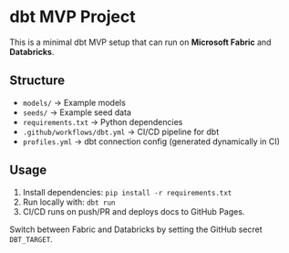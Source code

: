 # dbt MVP Project

This is a minimal dbt MVP setup that can run on **Microsoft Fabric** and **Databricks**.

## Structure
- `models/` → Example models
- `seeds/` → Example seed data
- `requirements.txt` → Python dependencies
- `.github/workflows/dbt.yml` → CI/CD pipeline for dbt
- `profiles.yml` → dbt connection config (generated dynamically in CI)

## Usage
1. Install dependencies: `pip install -r requirements.txt`
2. Run locally with: `dbt run`
3. CI/CD runs on push/PR and deploys docs to GitHub Pages.

Switch between Fabric and Databricks by setting the GitHub secret `DBT_TARGET`.
